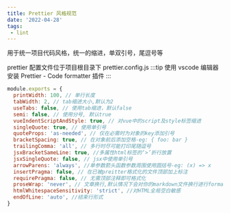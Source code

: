 ```yaml
---
title: Prettier 风格规范
date: '2022-04-28'
tags:
 - lint
---
```


用于统一项目代码风格，统一的缩进，单双引号，尾逗号等

prettier 配置文件位于项目根目录下 prettier.config.js
:::tip
使用 vscode 编辑器安装 Prettier - Code formatter 插件
:::

```js
module.exports = {
  printWidth: 100, // 单行长度
  tabWidth: 2, // tab缩进大小,默认为2
  useTabs: false, // 使用tab缩进，默认false
  semi: false, // 使用分号, 默认true
  vueIndentScriptAndStyle: true, // 对vue中的script及style标签缩进
  singleQuote: true, // 使用单引号
  quoteProps: 'as-needed', // 仅在必需时为对象的key添加引号
  bracketSpacing: true, // 在对象前后添加空格-eg: { foo: bar }
  trailingComma: 'all', // 多行时尽可能打印尾随逗号
  jsxBracketSameLine: true, //多属性html标签的‘>’折行放置
  jsxSingleQuote: false, // jsx中使用单引号
  arrowParens: 'always', //单参数箭头函数参数周围使用圆括号-eg: (x) => x
  insertPragma: false, // 在已被preitter格式化的文件顶部加上标注
  requirePragma: false, // 无需顶部注释即可格式化
  proseWrap: 'never', // 文章换行,默认情况下会对你的markdown文件换行进行format会控制在printwidth以内
  htmlWhitespaceSensitivity: 'strict', //对HTML全局空白敏感
  endOfLine: 'auto', //结束行形式
}
```
